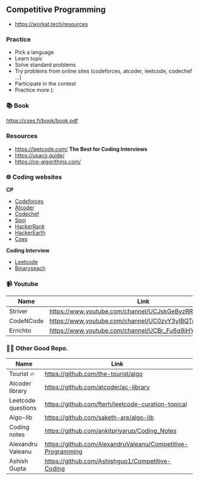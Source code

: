 ## Competitive Programming

- https://workat.tech/resources

### Practice  
- Pick a language  
- Learn topic  
- Solve standard problems  
- Try problems from online sites (codeforces, atcoder, leetcode, codechef ...)
- Participate in the contest
- Practice more (:

### 📚 Book  
https://cses.fi/book/book.pdf

### Resources
- https://leetcode.com/ **The Best for Coding Interviews**
- https://usaco.guide/
- https://cp-algorithms.com/

### 🌐 Coding websites
**CP**
- [Codeforces](https://codeforces.com/)
- [Atcoder](https://atcoder.jp/)
- [Codechef](https://www.codechef.com/)
- [Spoj](https://www.spoj.com/)
- [HackerRank](https://www.hackerrank.com/)
- [HackerEarth](https://www.hackerearth.com/)
- [Cses](https://cses.fi/problemset/)

**Coding Interview**
- [Leetcode](https://leetcode.com/)
- [Binaryseach](https://binarysearch.com/)

### 📹 Youtube
| Name          |  Link                                                    |
| ------------- | -------------------------------------------------------- |
| Striver       | https://www.youtube.com/channel/UCJskGeByzRRSvmOyZOz61ig |
| CodeNCode     | https://www.youtube.com/channel/UC0zvY3yIBQTrSutsV-4yscQ |
| Errichto      | https://www.youtube.com/channel/UCBr_Fu6q9iHYQCh13jmpbrg |

### ✌🏻 Other Good Repo.
| Name                  | Link                                                          |
| --------------------- | ------------------------------------------------------------- |
| Tourist 🔥            | https://github.com/the-tourist/algo                           |
| Atcoder library       | https://github.com/atcoder/ac-library                         |
| Leetcode questions    | https://github.com/fterh/leetcode-curation-topical            |
| Algo-lib              | https://github.com/saketh-are/algo-lib                        |
| Coding notes          | https://github.com/ankitpriyarup/Coding_Notes                 |
| Alexandru Valeanu     | https://github.com/AlexandruValeanu/Competitive-Programming   |
| Ashish Gupta          | https://github.com/Ashishgup1/Competitive-Coding              |
